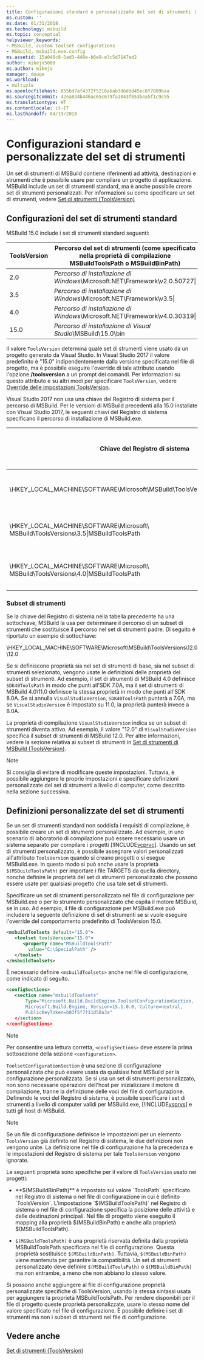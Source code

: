 ```yaml
---
title: Configurazioni standard e personalizzate del set di strumenti | Microsoft Docs
ms.custom: ''
ms.date: 01/31/2018
ms.technology: msbuild
ms.topic: conceptual
helpviewer_keywords:
- MSBuild, custom toolset configurations
- MSBuild, msbuild.exe.config
ms.assetid: 15a048c8-5ad3-448e-b6e9-e3c5d7147ed2
author: mikejo5000
ms.author: mikejo
manager: douge
ms.workload:
- multiple
ms.openlocfilehash: 855bd7af4372f5216abab3d6ddd45ec8f7809baa
ms.sourcegitcommit: 42ea834b446ac65c679fa1043f853bea5f1c9c95
ms.translationtype: HT
ms.contentlocale: it-IT
ms.lasthandoff: 04/19/2018
---
```

# <a name="standard-and-custom-toolset-configurations"></a>Configurazioni standard e personalizzate del set di strumenti
Un set di strumenti di MSBuild contiene riferimenti ad attività, destinazioni e strumenti che è possibile usare per compilare un progetto di applicazione. MSBuild include un set di strumenti standard, ma è anche possibile creare set di strumenti personalizzati. Per informazioni su come specificare un set di strumenti, vedere [Set di strumenti (ToolsVersion)](../msbuild/msbuild-toolset-toolsversion.md)  
  
## <a name="standard-toolset-configurations"></a>Configurazioni del set di strumenti standard  
 MSBuild 15.0 include i set di strumenti standard seguenti:  
  
|ToolsVersion|Percorso del set di strumenti (come specificato nella proprietà di compilazione MSBuildToolsPath o MSBuildBinPath)|  
|------------------|--------------------------------------------------------------------------------------------|  
|2.0|*Percorso di installazione di Windows*\Microsoft.NET\Framework\v2.0.50727\|  
|3.5|*Percorso di installazione di Windows*\Microsoft.NET\Framework\v3.5\|  
|4.0|*Percorso di installazione di Windows*\Microsoft.NET\Framework\v4.0.30319\|  
|15.0|*Percorso di installazione di Visual Studio*\MSBuild\15.0\bin|  
  
 Il valore `ToolsVersion` determina quale set di strumenti viene usato da un progetto generato da Visual Studio. In Visual Studio 2017 il valore predefinito è "15.0" indipendentemente dalla versione specificata nel file di progetto, ma è possibile eseguire l'override di tale attributo usando l'opzione **/toolsversion** a un prompt dei comandi. Per informazioni su questo attributo e su altri modi per specificare `ToolsVersion`, vedere [Override delle impostazioni ToolsVersion](../msbuild/overriding-toolsversion-settings.md).  
  
 Visual Studio 2017 non usa una chiave del Registro di sistema per il percorso di MSBuild. Per le versioni di MSBuild precedenti alla 15.0 installate con Visual Studio 2017, le seguenti chiavi del Registro di sistema specificano il percorso di installazione di MSBuild.exe.  
  
|Chiave del Registro di sistema|Nome della chiave|Valore della chiave della stringa|  
|------------------|--------------|----------------------|  
|\HKEY_LOCAL_MACHINE\SOFTWARE\Microsoft\MSBuild\ToolsVersions\2.0\|MSBuildToolsPath|Percorso di installazione di .NET Framework 2.0|  
|\HKEY_LOCAL_MACHINE\SOFTWARE\Microsoft\ MSBuild\ToolsVersions\3.5\|MSBuildToolsPath|Percorso di installazione di .NET Framework 3.5|  
|\HKEY_LOCAL_MACHINE\SOFTWARE\Microsoft\ MSBuild\ToolsVersions\4.0\|MSBuildToolsPath|Percorso di installazione di .NET Framework 4|  
  
### <a name="sub-toolsets"></a>Subset di strumenti  
 Se la chiave del Registro di sistema nella tabella precedente ha una sottochiave, MSBuild la usa per determinare il percorso di un subset di strumenti che sostituisce il percorso nel set di strumenti padre. Di seguito è riportato un esempio di sottochiave:  
  
 \HKEY_LOCAL_MACHINE\SOFTWARE\Microsoft\MSBuild\ToolsVersions\12.0\12.0  
  
 Se si definiscono proprietà sia nel set di strumenti di base, sia nel subset di strumenti selezionato, vengono usate le definizioni delle proprietà del subset di strumenti. Ad esempio, il set di strumenti di MSBuild 4.0 definisce `SDK40ToolsPath` in modo che punti all'SDK 7.0A, ma il set di strumenti di MSBuild 4.0\11.0 definisce la stessa proprietà in modo che punti all'SDK 8.0A. Se si annulla `VisualStudioVersion`, `SDK40ToolsPath` punterà a 7.0A, ma se `VisualStudioVersion` è impostato su 11.0, la proprietà punterà invece a 8.0A.  
  
 La proprietà di compilazione `VisualStudioVersion` indica se un subset di strumenti diventa attivo. Ad esempio, il valore "12.0" di `VisualStudioVersion` specifica il subset di strumenti di MSBuild 12.0. Per altre informazioni, vedere la sezione relativa ai subset di strumenti in [Set di strumenti di MSBuild (ToolsVersion)](../msbuild/msbuild-toolset-toolsversion.md).  
  
> [!NOTE]
>  Si consiglia di evitare di modificare queste impostazioni. Tuttavia, è possibile aggiungere le proprie impostazioni e specificare definizioni personalizzate del set di strumenti a livello di computer, come descritto nella sezione successiva.  
  
## <a name="custom-toolset-definitions"></a>Definizioni personalizzate del set di strumenti  
 Se un set di strumenti standard non soddisfa i requisiti di compilazione, è possibile creare un set di strumenti personalizzato. Ad esempio, in uno scenario di laboratorio di compilazione può essere necessario usare un sistema separato per compilare i progetti [!INCLUDE[vcprvc](../code-quality/includes/vcprvc_md.md)]. Usando un set di strumenti personalizzato, è possibile assegnare valori personalizzati all'attributo `ToolsVersion` quando si creano progetti o si esegue MSBuild.exe. In questo modo si può anche usare la proprietà `$(MSBuildToolsPath)` per importare i file TARGETS da quella directory, nonché definire le proprietà del set di strumenti personalizzato che possono essere usate per qualsiasi progetto che usa tale set di strumenti.  
  
 Specificare un set di strumenti personalizzato nel file di configurazione per MSBuild.exe o per lo strumento personalizzato che ospita il motore MSBuild, se in uso. Ad esempio, il file di configurazione per MSBuild.exe può includere la seguente definizione di set di strumenti se si vuole eseguire l'override del comportamento predefinito di ToolsVersion 15.0.  
  
```xml  
<msbuildToolsets default="15.0">  
   <toolset toolsVersion="15.0">  
      <property name="MSBuildToolsPath"   
        value="C:\SpecialPath" />  
   </toolset>  
</msbuildToolsets>  
```  
  
 È necessario definire `<msbuildToolsets>` anche nel file di configurazione, come indicato di seguito.  
  
```xml  
<configSections>  
   <section name="msbuildToolsets"         
       Type="Microsoft.Build.BuildEngine.ToolsetConfigurationSection,   
       Microsoft.Build.Engine, Version=15.1.0.0, Culture=neutral,   
       PublicKeyToken=b03f5f7f11d50a3a"  
   </section>  
</configSections>  
```  
  
> [!NOTE]
>  Per consentire una lettura corretta, `<configSections>` deve essere la prima sottosezione della sezione `<configuration>`.  
  
 `ToolsetConfigurationSection` è una sezione di configurazione personalizzata che può essere usata da qualsiasi host MSBuild per la configurazione personalizzata. Se si usa un set di strumenti personalizzato, non sono necessarie operazioni dell'host per inizializzare il motore di compilazione, tranne la definizione delle voci del file di configurazione. Definendo le voci del Registro di sistema, è possibile specificare i set di strumenti a livello di computer validi per MSBuild.exe, [!INCLUDE[vsprvs](../code-quality/includes/vsprvs_md.md)] e tutti gli host di MSBuild.  
  
> [!NOTE]
>  Se un file di configurazione definisce le impostazioni per un elemento `ToolsVersion` già definito nel Registro di sistema, le due definizioni non vengono unite. La definizione nel file di configurazione ha la precedenza e le impostazioni del Registro di sistema per tale `ToolsVersion` vengono ignorate.  
  
 Le seguenti proprietà sono specifiche per il valore di `ToolsVersion` usato nei progetti:  
  
-   **$(MSBuildBinPath)** è impostato sul valore `ToolsPath` specificato nel Registro di sistema o nel file di configurazione in cui è definito `ToolsVersion`. L'impostazione `$(MSBuildToolsPath)` nel Registro di sistema o nel file di configurazione specifica la posizione delle attività e delle destinazioni principali. Nel file di progetto viene eseguito il mapping alla proprietà $(MSBuildBinPath) e anche alla proprietà $(MSBuildToolsPath).  
  
-   `$(MSBuildToolsPath)` è una proprietà riservata definita dalla proprietà MSBuildToolsPath specificata nel file di configurazione. Questa proprietà sostituisce `$(MSBuildBinPath)`. Tuttavia, `$(MSBuildBinPath)` viene mantenuta per garantire la compatibilità. Un set di strumenti personalizzato deve definire `$(MSBuildToolsPath)` o `$(MSBuildBinPath)` ma non entrambe, a meno che non abbiano lo stesso valore.  
  
 Si possono anche aggiungere al file di configurazione proprietà personalizzate specifiche di ToolsVersion, usando la stessa sintassi usata per aggiungere la proprietà MSBuildToolsPath. Per rendere disponibili per il file di progetto queste proprietà personalizzate, usare lo stesso nome del valore specificato nel file di configurazione. È possibile definire i set di strumenti ma non i subset di strumenti nel file di configurazione.  
  
## <a name="see-also"></a>Vedere anche  
 [Set di strumenti (ToolsVersion)](../msbuild/msbuild-toolset-toolsversion.md)